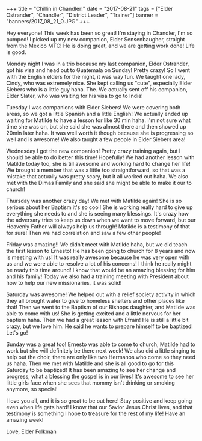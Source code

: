 +++
title = "Chillin in Chandler!"
date = "2017-08-21"
tags = ["Elder Ostrander", "Chandler", "District Leader", "Trainer"]
banner = "banners/2017_08_21_0.JPG"
+++

Hey everyone! This week has been so great! I'm staying in Chandler,
I'm so pumped! I picked up my new companion, Elder Sensenbaugher,
straight from the Mexico MTC! He is doing great, and we are getting
work done! Life is good.

Monday night I was in a trio because my last companion, Elder
Ostrander, got his visa and head out to Guatemala on Sunday! Pretty
crazy! So I went with the English elders for the night, it was way
fun. We taught one lady, Cindy, who was extremely nice. She kept
calling us "cute", especially Elder Siebers who is a little guy haha.
The. We actually sent off his companion, Elder Slater, who was waiting
for his visa to go to India!

Tuesday I was companions with Elder Siebers! We were covering both
areas, so we got a little Spanish and a little English! We actually
ended up waiting for Matilde to have a lesson for like 30 min haha.
I'm not sure what time she was on, but she said she was almost there
and then showed up 20min later haha. It was well worth it though
because she is progressing so well and is awesome! We also taught a
few people in Elder Siebers area!

Wednesday I got the new companion! Pretty crazy training again, but I
should be able to do better this time! Hopefully! We had another
lesson with Matilde today too, she is till awesome and working hard to
change her life! We brought a member that was a little too
straightforward, so that was a mistake that actually was pretty scary,
but it all worked out haha. We also met with the Dimas Family and she
said she might be able to make it our to church!

Thursday was another crazy day! We met with Matilde again! She is so
serious about her Baptism it's so cool! She is working really hard to
give up everything she needs to and she is seeing many blessings. It's
crazy how the adversary tries to keep us down when we want to move
forward, but our Heavenly Father will always help us through! Matilde
is a testimony of that for sure! Then we had correlation and saw a few
other people!

Friday was amazing!! We didn't meet with Matilde haha, but we did
teach the first lesson to Ernesto! He has been
going to church for 8 years and now is meeting with us! It was really
awesome because he was very open with us and we were able to resolve a
lot of his concerns! I think he really might be ready this time
around! I know that would be an amazing blessing for him and his
family! Today we also had a training meeting with President about how
to help our new missionaries, it was solid!

Saturday was awesome! We helped out with a relief society activity in
which they all brought water to give to homeless shelters and other
places like that! Then we went to the Baptism of our Bishops daughter,
and Matilde was able to come with us! She is getting excited and a
little nervous for her baptism haha. Then we had a great lesson with
Efrain! He is still a little bit crazy, but we love him. He said he
wants to prepare himself to be baptized! Let's go!

Sunday was a great too! Ernesto was able to come to church, Matilde
had to work but she will definitely be there next week! We also did a
little singing to help out the choir, there are only like two Hermanos
who come so they need us haha. Then we met with Matilde and she is all
good to go for this Saturday to be baptized! It has been amazing to
see her change and progress, what a blessing the gospel is in our
lives! It's awesome to see her little girls face when she sees that
mommy isn't drinking or smoking anymore, so special!

I love you all, and it is so great to be out here! Stay positive and
keep going even when life gets hard! I know that our Savior Jesus
Christ lives, and that testimony is something I hope to treasure for
the rest of my life! Have an amazing week!

Love,
Elder Folkman